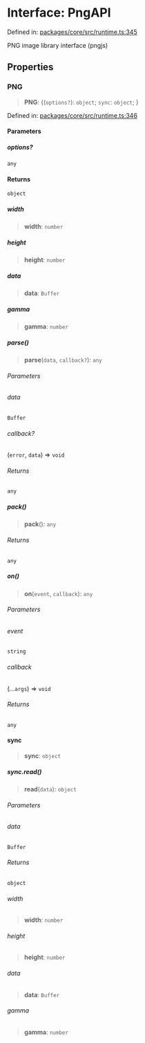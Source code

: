 # Interface: PngAPI

Defined in: [packages/core/src/runtime.ts:345](https://github.com/vdeantoni/unblessed/blob/alpha/packages/core/src/runtime.ts#L345)

PNG image library interface (pngjs)

## Properties

### PNG

> **PNG**: \{(`options?`): `object`; `sync`: `object`; \}

Defined in: [packages/core/src/runtime.ts:346](https://github.com/vdeantoni/unblessed/blob/alpha/packages/core/src/runtime.ts#L346)

#### Parameters

##### options?

`any`

#### Returns

`object`

##### width

> **width**: `number`

##### height

> **height**: `number`

##### data

> **data**: `Buffer`

##### gamma

> **gamma**: `number`

##### parse()

> **parse**(`data`, `callback?`): `any`

###### Parameters

###### data

`Buffer`

###### callback?

(`error`, `data`) => `void`

###### Returns

`any`

##### pack()

> **pack**(): `any`

###### Returns

`any`

##### on()

> **on**(`event`, `callback`): `any`

###### Parameters

###### event

`string`

###### callback

(...`args`) => `void`

###### Returns

`any`

#### sync

> **sync**: `object`

##### sync.read()

> **read**(`data`): `object`

###### Parameters

###### data

`Buffer`

###### Returns

`object`

###### width

> **width**: `number`

###### height

> **height**: `number`

###### data

> **data**: `Buffer`

###### gamma

> **gamma**: `number`
